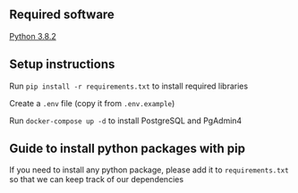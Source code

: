 ## Required software

[Python 3.8.2](https://www.python.org/)

## Setup instructions

Run `pip install -r requirements.txt` to install required libraries

Create a `.env` file (copy it from `.env.example`)

Run `docker-compose up -d` to install PostgreSQL and PgAdmin4

## Guide to install python packages with pip

If you need to install any python package, please add it to `requirements.txt` so that we can keep track of our dependencies
